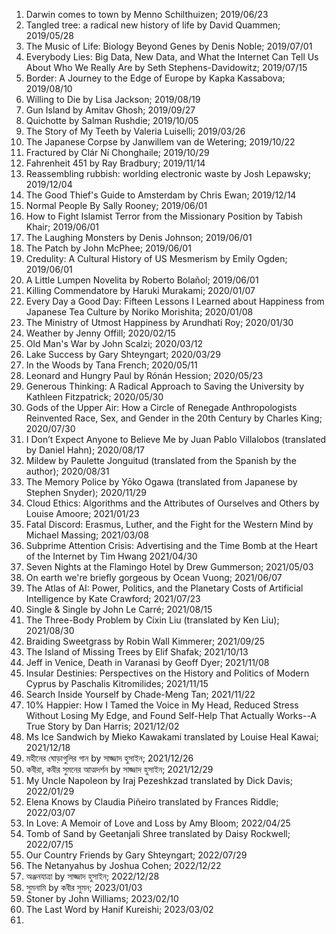 
1. Darwin comes to town by Menno Schilthuizen; 2019/06/23
2. Tangled tree: a radical new history of life by David Quammen; 2019/05/28
3. The Music of Life: Biology Beyond Genes by Denis Noble; 2019/07/01 
4. Everybody Lies: Big Data, New Data, and What the Internet Can Tell Us About Who We Really Are by Seth Stephens-Davidowitz; 2019/07/15
5. Border: A Journey to the Edge of Europe by Kapka Kassabova; 2019/08/10
6. Willing to Die by Lisa Jackson; 2019/08/19
7. Gun Island by Amitav Ghosh; 2019/09/27
8. Quichotte by Salman Rushdie; 2019/10/05
9. The Story of My Teeth by Valeria Luiselli; 2019/03/26
10. The Japanese Corpse by Janwillem van de Wetering; 2019/10/22 
11. Fractured by Clár Ní Chonghaile; 2019/10/29
12. Fahrenheit 451 by Ray Bradbury; 2019/11/14 
13. Reassembling rubbish: worlding electronic waste by Josh Lepawsky; 2019/12/04
14. The Good Thief's Guide to Amsterdam by Chris Ewan; 2019/12/14
15. Normal People By Sally Rooney; 2019/06/01 
16. How to Fight Islamist Terror from the Missionary Position by Tabish Khair; 2019/06/01 
17. The Laughing Monsters by Denis Johnson; 2019/06/01 
18. The Patch by John McPhee; 2019/06/01 
19. Credulity: A Cultural History of US Mesmerism by Emily Ogden; 2019/06/01 
20. A Little Lumpen Novelita by Roberto Bolañol; 2019/06/01
21. Killing Commendatore by Haruki Murakami; 2020/01/07
22. Every Day a Good Day: Fifteen Lessons I Learned about Happiness from Japanese Tea Culture by Noriko Morishita; 2020/01/08
23. The Ministry of Utmost Happiness by Arundhati Roy; 2020/01/30
24. Weather by Jenny Offill; 2020/02/15
25. Old Man's War by John Scalzi; 2020/03/12
26. Lake Success by Gary Shteyngart; 2020/03/29
27. In the Woods by Tana French; 2020/05/11
28. Leonard and Hungry Paul by Rónán Hession; 2020/05/23
29. Generous Thinking: A Radical Approach to Saving the University by Kathleen Fitzpatrick; 2020/05/30
30. Gods of the Upper Air: How a Circle of Renegade Anthropologists Reinvented Race, Sex, and Gender in the 20th Century by Charles King; 2020/07/30
31. I Don’t Expect Anyone to Believe Me by Juan Pablo Villalobos (translated by Daniel Hahn); 2020/08/17
33. Mildew by Paulette Jonguitud (translated from the Spanish by the author); 2020/08/31
34. The Memory Police by Yōko Ogawa (translated from Japanese by Stephen Snyder); 2020/11/29
35. Cloud Ethics: Algorithms and the Attributes of Ourselves and Others by Louise Amoore; 2021/01/23
36. Fatal Discord: Erasmus, Luther, and the Fight for the Western Mind by Michael Massing; 2021/03/08
37. Subprime Attention Crisis: Advertising and the Time Bomb at the Heart of the Internet by Tim Hwang 2021/04/30
38. Seven Nights at the Flamingo Hotel by  Drew Gummerson; 2021/05/03
39. On earth we're briefly gorgeous by Ocean Vuong; 2021/06/07
40. The Atlas of AI: Power, Politics, and the Planetary Costs of Artificial Intelligence by Kate Crawford; 2021/07/23
41. Single & Single by John Le Carré; 2021/08/15
42. The Three-Body Problem by Cixin Liu (translated by Ken Liu); 2021/08/30 
43. Braiding Sweetgrass by Robin Wall Kimmerer; 2021/09/25
44. The Island of Missing Trees by Elif Shafak; 2021/10/13
45. Jeff in Venice, Death in Varanasi by Geoff Dyer; 2021/11/08
46. Insular Destinies: Perspectives on the History and Politics of Modern Cyprus by Paschalis Kitromilides; 2021/11/15
47. Search Inside Yourself by Chade-Meng Tan; 2021/11/22
48. 10% Happier: How I Tamed the Voice in My Head, Reduced Stress Without Losing My Edge, and Found Self-Help That Actually Works--A True Story by Dan Harris; 2021/12/02
49. Ms Ice Sandwich by Mieko Kawakami translated by Louise Heal Kawai; 2021/12/18 
50. মহীনের ঘোড়াগুলির গান by সাজ্জাদ হুসাইন; 2021/12/26 
51. কবীরা, কবীর সুমনের আত্মদর্শন by সাজ্জাদ হুসাইন; 2021/12/29
52. My Uncle Napoleon by Iraj Pezeshkzad translated by Dick Davis; 2022/01/29
53. Elena Knows by Claudia Piñeiro translated by Frances Riddle; 2022/03/07
54. In Love: A Memoir of Love and Loss by Amy Bloom; 2022/04/25
55. Tomb of Sand by Geetanjali Shree translated by Daisy Rockwell; 2022/07/15
56. Our Country Friends by Gary Shteyngart; 2022/07/29
57. The Netanyahus by Joshua Cohen; 2022/12/22
58. অঞ্জনযাত্রা by সাজ্জাদ হুসাইন; 2022/12/28
59. সুমনামি by কবীর সুমন; 2023/01/03
60. Stoner by John Williams; 2023/02/10
61. The Last Word by Hanif Kureishi; 2023/03/02
62. 

